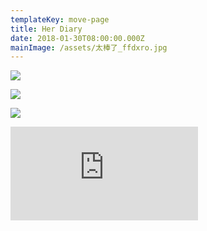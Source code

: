 ```yaml
---
templateKey: move-page
title: Her Diary
date: 2018-01-30T08:00:00.000Z
mainImage: /assets/太棒了_ffdxro.jpg
---
```

![](/assets/empty.png)



![](/assets/太棒了_ffdxro.jpg)

<div class="lines-4"></div>

![](/assets/empty.png)

<div class="video-container"><iframe src="https://www.youtube.com/embed/B1HCq8fhvFU" class="video" frameborder="0" allow="accelerometer; autoplay; encrypted-media; gyroscope; picture-in-picture" allowfullscreen></iframe></div>

<div class="lines-3"></div>

